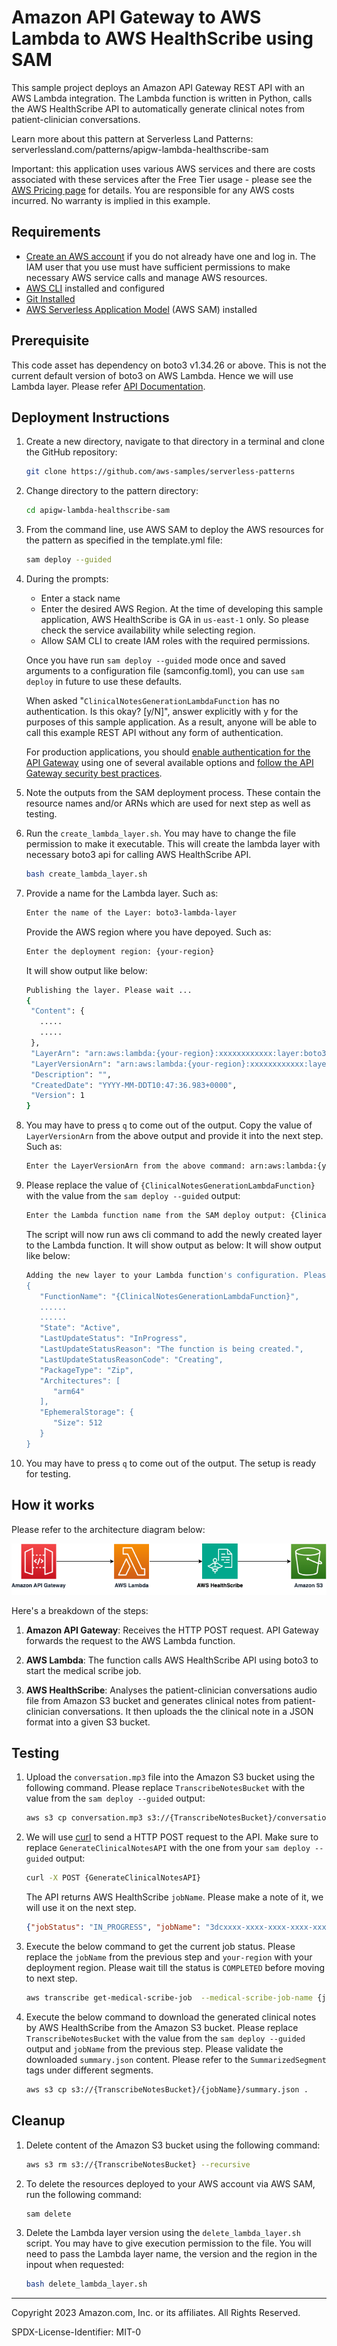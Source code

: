 # Amazon API Gateway to AWS Lambda to AWS HealthScribe using SAM

This sample project deploys an Amazon API Gateway REST API with an AWS Lambda integration. The Lambda function is written in Python, calls the AWS HealthScribe API to automatically generate clinical notes from patient-clinician conversations.

Learn more about this pattern at Serverless Land Patterns: serverlessland.com/patterns/apigw-lambda-healthscribe-sam

Important: this application uses various AWS services and there are costs associated with these services after the Free Tier usage - please see the [AWS Pricing page](https://aws.amazon.com/pricing/) for details. You are responsible for any AWS costs incurred. No warranty is implied in this example.

## Requirements

- [Create an AWS account](https://portal.aws.amazon.com/gp/aws/developer/registration/index.html) if you do not already have one and log in. The IAM user that you use must have sufficient permissions to make necessary AWS service calls and manage AWS resources.
- [AWS CLI](https://docs.aws.amazon.com/cli/latest/userguide/install-cliv2.html) installed and configured
- [Git Installed](https://git-scm.com/book/en/v2/Getting-Started-Installing-Git)
- [AWS Serverless Application Model](https://docs.aws.amazon.com/serverless-application-model/latest/developerguide/serverless-sam-cli-install.html) (AWS SAM) installed

## Prerequisite
This code asset has dependency on boto3 v1.34.26 or above. This is not the current default version of boto3 on AWS Lambda. Hence we will use Lambda layer. Please refer [API Documentation](https://boto3.amazonaws.com/v1/documentation/api/latest/reference/services/transcribe/client/start_medical_scribe_job.html).  

## Deployment Instructions

1. Create a new directory, navigate to that directory in a terminal and clone the GitHub repository:
   ```bash
   git clone https://github.com/aws-samples/serverless-patterns
   ```
2. Change directory to the pattern directory:
   ```bash
   cd apigw-lambda-healthscribe-sam
   ```
3. From the command line, use AWS SAM to deploy the AWS resources for the pattern as specified in the template.yml file:
   ```bash
   sam deploy --guided
   ```
4. During the prompts:

   - Enter a stack name
   - Enter the desired AWS Region. At the time of developing this sample application, AWS HealthScribe is GA in `us-east-1` only. So please check the service availability while selecting region.
   - Allow SAM CLI to create IAM roles with the required permissions.

   Once you have run `sam deploy --guided` mode once and saved arguments to a configuration file (samconfig.toml), you can use `sam deploy` in future to use these defaults.

   When asked "`ClinicalNotesGenerationLambdaFunction` has no authentication. Is this okay? [y/N]", answer explicitly with y for the purposes of this sample application. As a result, anyone will be able to call this example REST API without any form of authentication.

   For production applications, you should [enable authentication for the API Gateway](https://docs.aws.amazon.com/apigateway/latest/developerguide/apigateway-control-access-to-api.html) using one of several available options and [follow the API Gateway security best practices](https://docs.aws.amazon.com/apigateway/latest/developerguide/security-best-practices.html).

5. Note the outputs from the SAM deployment process. These contain the resource names and/or ARNs which are used for next step as well as testing.
6. Run the `create_lambda_layer.sh`. You may have to change the file permission to make it executable.  This will create the lambda layer with necessary boto3 api for calling AWS HealthScribe API.
   ```bash
   bash create_lambda_layer.sh
   ```
7. Provide a name for the Lambda layer. Such as: 
   ```bash
   Enter the name of the Layer: boto3-lambda-layer
   ```
   Provide the AWS region where you have depoyed. Such as: 
   ```bash
   Enter the deployment region: {your-region}
   ```

   It will show output like below:
   ```bash
   Publishing the layer. Please wait ...
   {
    "Content": {
      .....
      .....
    },
    "LayerArn": "arn:aws:lambda:{your-region}:xxxxxxxxxxxx:layer:boto3-lambda-layer",
    "LayerVersionArn": "arn:aws:lambda:{your-region}:xxxxxxxxxxxx:layer:boto3-lambda-layer:1",
    "Description": "",
    "CreatedDate": "YYYY-MM-DDT10:47:36.983+0000",
    "Version": 1
   }
   ``` 
8. You may have to press `q` to come out of the output. Copy the value of `LayerVersionArn` from the above output and provide it into the next step. Such as:

   ```bash
   Enter the LayerVersionArn from the above command: arn:aws:lambda:{your-region}:xxxxxxxxxxxx:layer:boto3-lambda-layer:1
   ```
9. Please replace the value of `{ClinicalNotesGenerationLambdaFunction}` with the value from the `sam deploy --guided` output:
   ```bash
   Enter the Lambda function name from the SAM deploy output: {ClinicalNotesGenerationLambdaFunction}
   ```
   The script will now run aws cli command to add the newly created layer to the Lambda function. It will show output as below:
   It will show output like below:
   ```bash
   Adding the new layer to your Lambda function's configuration. Please wait ...
   {
      "FunctionName": "{ClinicalNotesGenerationLambdaFunction}",
      ......
      ......
      "State": "Active",
      "LastUpdateStatus": "InProgress",
      "LastUpdateStatusReason": "The function is being created.",
      "LastUpdateStatusReasonCode": "Creating",
      "PackageType": "Zip",
      "Architectures": [
         "arm64"
      ],
      "EphemeralStorage": {
         "Size": 512
      }
   }      
   ```    
10. You may have to press `q` to come out of the output. The setup is ready for testing.

## How it works


Please refer to the architecture diagram below:

![End to End Architecture](images/architecture.png)

Here's a breakdown of the steps:

1. **Amazon API Gateway**: Receives the HTTP POST request. API Gateway forwards the request to the AWS Lambda function.

2. **AWS Lambda**: The function calls AWS HealthScribe API using boto3 to start the medical scribe job. 

3. **AWS HealthScribe**: Analyses the patient-clinician conversations audio file from Amazon S3 bucket and generates clinical notes from patient-clinician conversations. It then uploads the the clinical note in a JSON format into a given S3 bucket.


## Testing

1. Upload the `conversation.mp3` file into the Amazon S3 bucket using the following command. Please replace `TranscribeNotesBucket` with the value from the `sam deploy --guided` output:

   ```bash
   aws s3 cp conversation.mp3 s3://{TranscribeNotesBucket}/conversation.mp3
   ```

2. We will use [curl](https://curl.se/) to send a HTTP POST request to the API. Make sure to replace `GenerateClinicalNotesAPI` with the one from your `sam deploy --guided` output:

   ```bash
   curl -X POST {GenerateClinicalNotesAPI}
   ```

   The API returns AWS HealthScribe `jobName`. Please make a note of it, we will use it on the next step. 

   ```json
   {"jobStatus": "IN_PROGRESS", "jobName": "3dcxxxx-xxxx-xxxx-xxxx-xxxx0fff25"}
   ```

3. Execute the below command to get the current job status. Please replace the `jobName` from the previous step and `your-region` with your deployment region. Please wait till the status is `COMPLETED` before moving to next step. 
   ```bash
   aws transcribe get-medical-scribe-job  --medical-scribe-job-name {jobName} --query 'MedicalScribeJob.MedicalScribeJobStatus' --region {your-region}
   ```

4. Execute the below command to download the generated clinical notes by AWS HealthScribe from the Amazon S3 bucket. Please replace `TranscribeNotesBucket` with the value from the `sam deploy --guided` output and `jobName` from the previous step. Please validate the downloaded `summary.json` content. Please refer to the `SummarizedSegment` tags under different segments.
   ```bash
   aws s3 cp s3://{TranscribeNotesBucket}/{jobName}/summary.json .
   ```


## Cleanup

1. Delete content of the Amazon S3 bucket using the following command:
   ```bash
   aws s3 rm s3://{TranscribeNotesBucket} --recursive
   ```

2. To delete the resources deployed to your AWS account via AWS SAM, run the following command:
   ```bash
   sam delete
   ```
3. Delete the Lambda layer version using the `delete_lambda_layer.sh` script. You may have to give execution permission to the file. You will need to pass the Lambda layer name, the version and the region in the inpout when requested:
   ```bash
   bash delete_lambda_layer.sh
   ```

---

Copyright 2023 Amazon.com, Inc. or its affiliates. All Rights Reserved.

SPDX-License-Identifier: MIT-0
